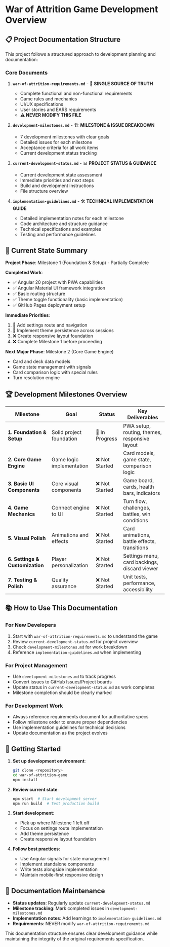 # War of Attrition Game Development Overview

## 📋 Project Documentation Structure

This project follows a structured approach to development planning and documentation:

### Core Documents
1. **`war-of-attrition-requirements.md`** - 📜 **SINGLE SOURCE OF TRUTH**
   - Complete functional and non-functional requirements
   - Game rules and mechanics
   - UI/UX specifications  
   - User stories and EARS requirements
   - **⚠️ NEVER MODIFY THIS FILE**

2. **`development-milestones.md`** - 🏗️ **MILESTONE & ISSUE BREAKDOWN**
   - 7 development milestones with clear goals
   - Detailed issues for each milestone
   - Acceptance criteria for all work items
   - Current development status tracking

3. **`current-development-status.md`** - 📊 **PROJECT STATUS & GUIDANCE**
   - Current development state assessment
   - Immediate priorities and next steps
   - Build and development instructions
   - File structure overview

4. **`implementation-guidelines.md`** - 🛠️ **TECHNICAL IMPLEMENTATION GUIDE**
   - Detailed implementation notes for each milestone
   - Code architecture and structure guidance
   - Technical specifications and examples
   - Testing and performance guidelines

## 🎯 Current State Summary

**Project Phase**: Milestone 1 (Foundation & Setup) - Partially Complete

**Completed Work**:
- ✅ Angular 20 project with PWA capabilities
- ✅ Angular Material UI framework integration
- ✅ Basic routing structure
- ✅ Theme toggle functionality (basic implementation)
- ✅ GitHub Pages deployment setup

**Immediate Priorities**:
1. 🔄 Add settings route and navigation
2. 🔄 Implement theme persistence across sessions
3. ❌ Create responsive layout foundation
4. ❌ Complete Milestone 1 before proceeding

**Next Major Phase**: Milestone 2 (Core Game Engine)
- Card and deck data models
- Game state management with signals
- Card comparison logic with special rules
- Turn resolution engine

## 🏆 Development Milestones Overview

| Milestone | Goal | Status | Key Deliverables |
|-----------|------|--------|------------------|
| **1. Foundation & Setup** | Solid project foundation | 🔄 In Progress | PWA setup, routing, themes, responsive layout |
| **2. Core Game Engine** | Game logic implementation | ❌ Not Started | Card models, game state, comparison logic |
| **3. Basic UI Components** | Core visual components | ❌ Not Started | Game board, cards, health bars, indicators |
| **4. Game Mechanics** | Connect engine to UI | ❌ Not Started | Turn flow, challenges, battles, win conditions |
| **5. Visual Polish** | Animations and effects | ❌ Not Started | Card animations, battle effects, transitions |
| **6. Settings & Customization** | Player personalization | ❌ Not Started | Settings menu, card backings, discard viewer |
| **7. Testing & Polish** | Quality assurance | ❌ Not Started | Unit tests, performance, accessibility |

## 📚 How to Use This Documentation

### For New Developers
1. Start with `war-of-attrition-requirements.md` to understand the game
2. Review `current-development-status.md` for project overview
3. Check `development-milestones.md` for work breakdown
4. Reference `implementation-guidelines.md` when implementing

### For Project Management
- Use `development-milestones.md` to track progress
- Convert issues to GitHub Issues/Project boards
- Update status in `current-development-status.md` as work completes
- Milestone completion should be clearly marked

### For Development Work
- Always reference requirements document for authoritative specs
- Follow milestone order to ensure proper dependencies
- Use implementation guidelines for technical decisions
- Update documentation as the project evolves

## 🚀 Getting Started

1. **Set up development environment**:
   ```bash
   git clone <repository>
   cd war-of-attrition-game
   npm install
   ```

2. **Review current state**:
   ```bash
   npm start  # Start development server
   npm run build  # Test production build
   ```

3. **Start development**:
   - Pick up where Milestone 1 left off
   - Focus on settings route implementation
   - Add theme persistence
   - Create responsive layout foundation

4. **Follow best practices**:
   - Use Angular signals for state management
   - Implement standalone components
   - Write tests alongside implementation
   - Maintain mobile-first responsive design

## 📝 Documentation Maintenance

- **Status updates**: Regularly update `current-development-status.md`
- **Milestone tracking**: Mark completed issues in `development-milestones.md`
- **Implementation notes**: Add learnings to `implementation-guidelines.md`
- **Requirements**: NEVER modify `war-of-attrition-requirements.md`

This documentation structure ensures clear development guidance while maintaining the integrity of the original requirements specification.